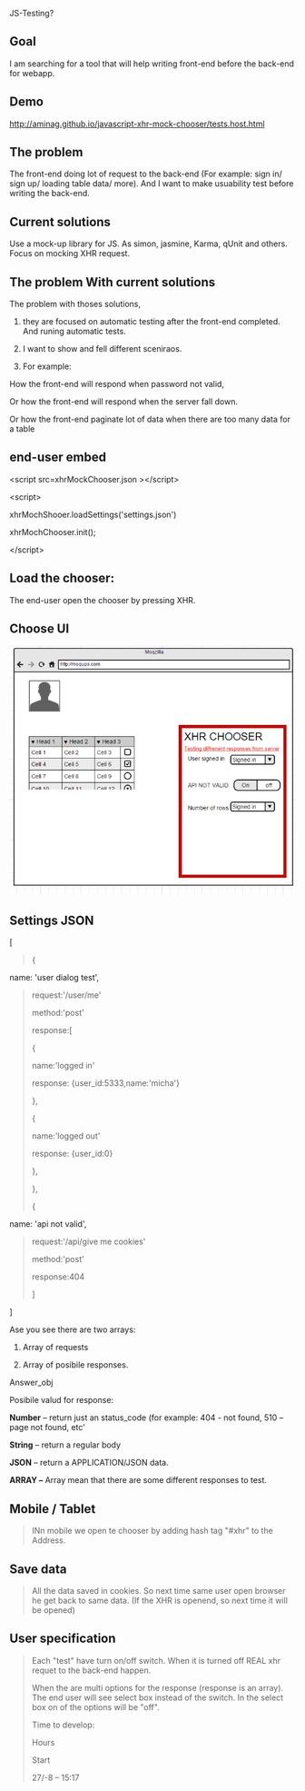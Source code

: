 JS-Testing?

Goal
----

I am searching for a tool that will help writing front-end before the
back-end for webapp.

Demo
----
http://aminag.github.io/javascript-xhr-mock-chooser/tests.host.html


The problem
-----------

The front-end doing lot of request to the back-end (For example: sign
in/ sign up/ loading table data/ more). And I want to make usuability
test before writing the back-end.

Current solutions
-----------------

Use a mock-up library for JS. As simon, jasmine, Karma, qUnit and
others. Focus on mocking XHR request.

The problem With current solutions
----------------------------------

The problem with thoses solutions,

1.  they are focused on automatic testing after the front-end completed.
    And runing automatic tests.

2.  I want to show and fell different sceniraos.

3.  For example:

How the front-end will respond when password not valid,

Or how the front-end will respond when the server fall down.

Or how the front-end paginate lot of data when there are too many data
for a table

end-user embed
--------------

&lt;script src=xhrMockChooser.json &gt;&lt;/script&gt;

&lt;script&gt;

xhrMochShooer.loadSettings('settings.json')

xhrMochChooser.init();

&lt;/script&gt;

Load the chooser:
-----------------

The end-user open the chooser by pressing XHR.

Choose UI
---------

![](./media/image1.png)

Settings JSON
-------------

\[

> {

name: 'user dialog test',

> request:'/user/me'
>
> method:'post'
>
> response:\[
>
> {
>
> name:'logged in'
>
> response: {user\_id:5333,name:'micha'}
>
> },
>
> {
>
> name:'logged out'
>
> response: {user\_id:0}
>
> },
>
> },
>
> {

name: 'api not valid',

> request:'/api/give me cookies'
>
> method:'post'
>
> response:404
>
> \]

\]

Ase you see there are two arrays:

1.  Array of requests

2.  Array of posibile responses.

Answer\_obj

Posibile valud for response:

**Number** – return just an status\_code (for example: 404 - not found,
510 – page not found, etc'

**String** – return a regular body

**JSON** – return a APPLICATION/JSON data.

**ARRAY –** Array mean that there are some different responses to test.

Mobile / Tablet
---------------

> INn mobile we open te chooser by adding hash tag "\#xhr" to the
> Address.

Save data
---------

> All the data saved in cookies. So next time same user open browser he
> get back to same data. (If the XHR is openend, so next time it will be
> opened)

User specification
------------------

> Each "test" have turn on/off switch. When it is turned off REAL xhr
> requet to the back-end happen.
>
> When the are multi options for the response (response is an array).
> The end user will see select box instead of the switch. In the select
> box on of the options will be "off".
>
> Time to develop:
>
> Hours
>
> Start
>
> 27/-8 – 15:17

